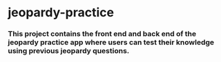 # jeopardy-practice

### This project contains the front end and back end of the jeopardy practice app where users can test their knowledge using previous jeopardy questions.